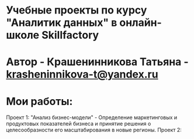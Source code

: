 # Учебные проекты по курсу "Аналитик данных" в онлайн-школе Skillfactory
# Автор - Крашенинникова Татьяна - krasheninnikova-t@yandex.ru
# Мои работы:
Проект 1: "Анализ бизнес-модели" - Определение маркетинговых и продуктовых показателей бизнеса и принятие решения о целесообразности его масштабирования в новые регионы.
Проект 2: 
